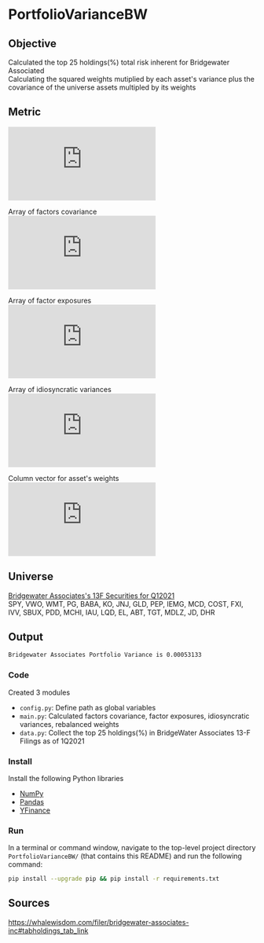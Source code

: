 # PortfolioVarianceBW

## Objective
Calculated the top 25 holdings(%) total risk inherent for Bridgewater Associated\
Calculating the squared weights mutiplied by each asset's variance plus the covariance of the universe assets multipled by its weights

## Metric
![](https://latex.codecogs.com/gif.latex?%5Cdpi%7B120%7D%20%5CLARGE%20Portfolio%20Variance%20%3D%20%5Cmathbf%7BW%5E%7BT%7D%28BFB%5E%7BT%7D&plus;%20S%29W%7D)


Array of factors covariance\
![](https://latex.codecogs.com/gif.latex?%5Cdpi%7B120%7D%20%5CLARGE%20%5Cmathbf%7BF%7D%20%3D%20%5Cbigl%28%5Cbegin%7Bsmallmatrix%7D%20Var%28f_%7B1%7D%29%20%26%20Cov%28f_%7B1%7D%2C%20f_%7Bn%7D%29%5C%5C%20Cov%28f_%7Bn%7D%2C%20f_%7B1%7D%20%26%20Var%28f_%7Bn%7D%29%20%5Cend%7Bsmallmatrix%7D%5Cbigr%29)


Array of factor exposures\
![](https://latex.codecogs.com/gif.latex?%5Cdpi%7B120%7D%20%5CLARGE%20%5Cmathbf%7BB%5Cemph%7B%7D%7D%20%3D%20%5Cbigl%28%5Cbegin%7Bsmallmatrix%7D%20%5Cbeta%20_%7B1%2C1%7D%2C%20%26%20%5Cbeta%20_%7B1%2Cn%7D%5C%5C%20%5Cbeta%20_%7Bn%2C1%7D%2C%20%26%20%5Cbeta%20_%7Bn%2Cn%7D%20%5Cend%7Bsmallmatrix%7D%5Cbigr%29)


Array of idiosyncratic variances\
![](https://latex.codecogs.com/gif.latex?%5Cdpi%7B120%7D%20%5CLARGE%20%5Cmathbf%7BS%7D%20%3D%20%5Cbigl%28%5Cbegin%7Bsmallmatrix%7D%20Var%28s_%7Bi%7D%29%20%26%200%5C%5C%200%20%26%20Var%28s_%7Bj%7D%29%20%5Cend%7Bsmallmatrix%7D%5Cbigr%29)

Column vector for asset's weights\
![](https://latex.codecogs.com/gif.latex?%5Cdpi%7B120%7D%20%5CLARGE%20%5Cmathbf%7BW%7D%20%3D%20%5Cbinom%7Bw_%7B1%7D%7D%7Bw_%7Bn%7D%7D)

## Universe
[Bridgewater Associates's 13F Securities for Q12021](https://whalewisdom.com/filer/bridgewater-associates-inc#tabholdings_tab_link)\
SPY, VWO, WMT, PG, BABA, KO, JNJ, GLD, PEP, IEMG, MCD, COST, FXI, IVV, SBUX, PDD, MCHI, IAU, LQD, EL, ABT, TGT, MDLZ, JD, DHR



## Output
```bash
Bridgewater Associates Portfolio Variance is 0.00053133
```

### Code
Created 3 modules
- `config.py`: Define path as global variables
- `main.py`: Calculated factors covariance, factor exposures, idiosyncratic variances, rebalanced weights
- `data.py`: Collect the top 25 holdings(%) in BridgeWater Associates 13-F Filings as of 1Q2021

### Install
Install the following Python libraries
- [NumPy](http://www.numpy.org/)
- [Pandas](http://pandas.pydata.org)
- [YFinance](https://pypi.org/project/yfinance/)

### Run
In a terminal or command window, navigate to the top-level project directory `PortfolioVarianceBW/` (that contains this README) and run the following command:
```bash
pip install --upgrade pip && pip install -r requirements.txt
``` 

## Sources
https://whalewisdom.com/filer/bridgewater-associates-inc#tabholdings_tab_link
